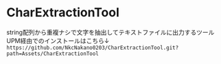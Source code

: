 # CharExtractionTool
string配列から重複ナシで文字を抽出してテキストファイルに出力するツール  
UPM経由でのインストールはこちら↓  
`https://github.com/NkcNakano0203/CharExtractionTool.git?path=Assets/CharExtractionTool`
